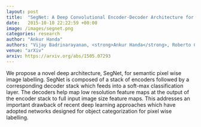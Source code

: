 ```yaml
---
layout: post
title:  "SegNet: A Deep Convolutional Encoder-Decoder Architecture for Robust Semantic Pixel-Wise Labelling"
date:   2015-10-10 22:22:59 +00:00
image: /images/segnet.png
categories: research
author: "Ankur Handa"
authors: "Vijay Badrinarayanan, <strong>Ankur Handa</strong>, Roberto Cipolla"
venue: "arXiv"
arxiv: https://arxiv.org/abs/1505.07293
---
```

We propose a novel deep architecture, SegNet, for semantic pixel wise image labelling. SegNet is composed of a stack of encoders followed by a corresponding decoder stack which feeds into a soft-max classification layer. The decoders help map low resolution feature maps at the output of the encoder stack to full input image size feature maps. This addresses an important drawback of recent deep learning approaches which have adopted networks designed for object categorization for pixel wise labelling. 
